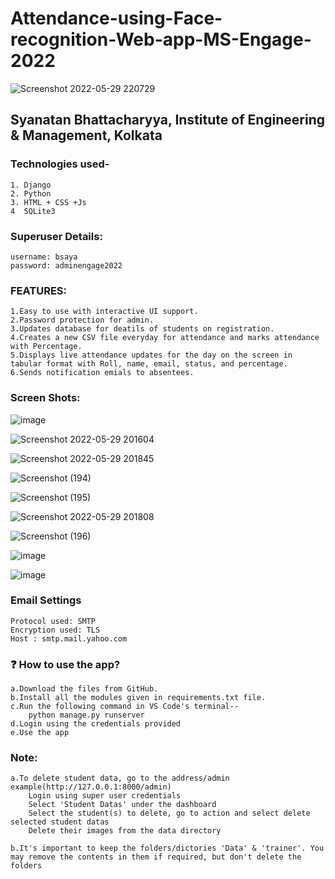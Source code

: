 # Attendance-using-Face-recognition-Web-app-MS-Engage-2022
![Screenshot 2022-05-29 220729](https://user-images.githubusercontent.com/76039263/170936089-2617db88-b8f7-4209-aa5a-0a5dd34770ec.jpg)


## Syanatan Bhattacharyya, Institute of Engineering & Management, Kolkata

### Technologies used-
    1. Django
    2. Python
    3. HTML + CSS +Js
    4  SQLite3
    
### Superuser Details:
    username: bsaya
    password: adminengage2022
    
### FEATURES:

    1.Easy to use with interactive UI support.
    2.Password protection for admin.
    3.Updates database for deatils of students on registration.
    4.Creates a new CSV file everyday for attendance and marks attendance with Percentage.
    5.Displays live attendance updates for the day on the screen in tabular format with Roll, name, email, status, and percentage.
    6.Sends notification emials to absentees.
    
### Screen Shots:

![image](https://user-images.githubusercontent.com/76039263/170934583-23f83231-011a-4b4c-9307-34674a2c79b0.png)

![Screenshot 2022-05-29 201604](https://user-images.githubusercontent.com/76039263/170934642-c3551035-27bc-4652-805c-842605560e9c.jpg)

![Screenshot 2022-05-29 201845](https://user-images.githubusercontent.com/76039263/170934725-2ef0aff8-01df-4e10-8c76-d4198ab005bb.jpg)

![Screenshot (194)](https://user-images.githubusercontent.com/76039263/170935456-078b9db5-1625-43e5-8677-e661c026c6dc.png)

![Screenshot (195)](https://user-images.githubusercontent.com/76039263/170935478-7345d34c-a832-4394-a1d2-534e61439c5b.png)

![Screenshot 2022-05-29 201808](https://user-images.githubusercontent.com/76039263/170934800-78ba208e-2a3d-4c10-8cba-62a80c30c466.jpg)

![Screenshot (196)](https://user-images.githubusercontent.com/76039263/170935707-2d3acc61-c0de-419a-addd-eda4ccf97538.png)

![image](https://user-images.githubusercontent.com/76039263/170935933-e76a4efd-49b9-46d2-a1db-2ac61022a00b.png)

![image](https://user-images.githubusercontent.com/76039263/170986476-60c5c630-1354-49e8-957e-ca0209296bab.png)


### Email Settings 
    Protocol used: SMTP
    Encryption used: TLS
    Host : smtp.mail.yahoo.com
    
### ❓ How to use the app?

    a.Download the files from GitHub.
    b.Install all the modules given in requirements.txt file.
    c.Run the following command in VS Code's terminal--
        python manage.py runserver
    d.Login using the credentials provided
    e.Use the app
    
### Note:
    a.To delete student data, go to the address/admin    example(http://127.0.0.1:8000/admin)
        Login using super user credentials
        Select 'Student Datas' under the dashboard
        Select the student(s) to delete, go to action and select delete selected student datas
        Delete their images from the data directory
    
    b.It's important to keep the folders/dictories 'Data' & 'trainer'. You may remove the contents in them if required, but don't delete the folders

